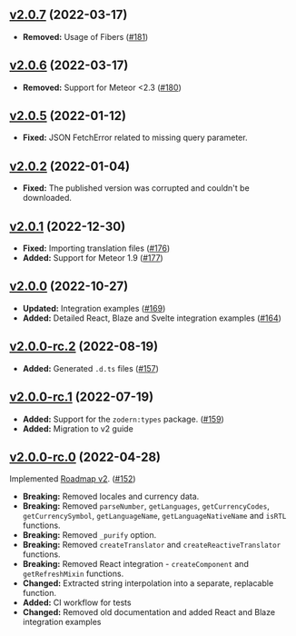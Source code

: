 ## [v2.0.7](https://github.com/vazco/meteor-universe-i18n/tree/v2.0.7) (2022-03-17)

- **Removed:** Usage of Fibers ([\#181](https://github.com/vazco/meteor-universe-i18n/pull/181))

## [v2.0.6](https://github.com/vazco/meteor-universe-i18n/tree/v2.0.6) (2022-03-17)

- **Removed:** Support for Meteor <2.3 ([\#180](https://github.com/vazco/meteor-universe-i18n/pull/180))

## [v2.0.5](https://github.com/vazco/meteor-universe-i18n/tree/v2.0.5) (2022-01-12)

- **Fixed:** JSON FetchError related to missing query parameter.

## [v2.0.2](https://github.com/vazco/meteor-universe-i18n/tree/v2.0.2) (2022-01-04)

- **Fixed:** The published version was corrupted and couldn't be downloaded.

## [v2.0.1](https://github.com/vazco/meteor-universe-i18n/tree/v2.0.1) (2022-12-30)

- **Fixed:** Importing translation files ([\#176](https://github.com/vazco/meteor-universe-i18n/pull/176))
- **Added:** Support for Meteor 1.9 ([\#177](https://github.com/vazco/meteor-universe-i18n/pull/177))

## [v2.0.0](https://github.com/vazco/meteor-universe-i18n/tree/v2.0.0) (2022-10-27)

- **Updated:** Integration examples ([\#169](https://github.com/vazco/meteor-universe-i18n/pull/169))
- **Added:** Detailed React, Blaze and Svelte integration examples ([\#164](https://github.com/vazco/meteor-universe-i18n/pull/164))

## [v2.0.0-rc.2](https://github.com/vazco/meteor-universe-i18n/tree/v2.0.0-rc.2) (2022-08-19)

- **Added:** Generated `.d.ts` files ([\#157](https://github.com/vazco/meteor-universe-i18n/pull/157))

## [v2.0.0-rc.1](https://github.com/vazco/meteor-universe-i18n/tree/v2.0.0-rc.1) (2022-07-19)

- **Added:** Support for the `zodern:types` package. ([\#159](https://github.com/vazco/meteor-universe-i18n/pull/159))
- **Added:** Migration to v2 guide

## [v2.0.0-rc.0](https://github.com/vazco/meteor-universe-i18n/tree/v2.0.0-rc.0) (2022-04-28)

Implemented [Roadmap v2](https://github.com/vazco/meteor-universe-i18n/issues/144). ([\#152](https://github.com/vazco/meteor-universe-i18n/pull/152))

- **Breaking:** Removed locales and currency data.
- **Breaking:** Removed `parseNumber`, `getLanguages`, `getCurrencyCodes`, `getCurrencySymbol`, `getLanguageName`, `getLanguageNativeName` and `isRTL` functions.
- **Breaking:** Removed `_purify` option.
- **Breaking:** Removed `createTranslator` and `createReactiveTranslator` functions.
- **Breaking:** Removed React integration - `createComponent` and `getRefreshMixin` functions.
- **Changed:** Extracted string interpolation into a separate, replacable function.
- **Added:** CI workflow for tests
- **Changed:** Removed old documentation and added React and Blaze integration examples
